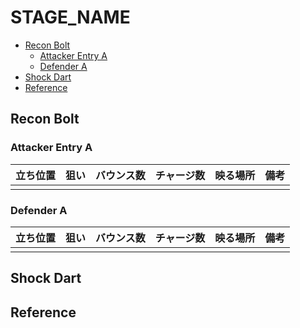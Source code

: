 # STAGE_NAME <!-- omit in toc -->

* [Recon Bolt](#recon-bolt)
  * [Attacker Entry A](#attacker-entry-a)
  * [Defender A](#defender-a)
* [Shock Dart](#shock-dart)
* [Reference](#reference)

## Recon Bolt

### Attacker Entry A

| 立ち位置 | 狙い | バウンス数 | チャージ数 | 映る場所 | 備考 |
| :------- | :--- | ---------: | ---------: | :------- | :--- |
|          |      |            |            |          |      |

### Defender A

| 立ち位置 | 狙い | バウンス数 | チャージ数 | 映る場所 | 備考 |
| :------- | :--- | ---------: | ---------: | :------- | :--- |
|          |      |            |            |          |      |

## Shock Dart

## Reference

